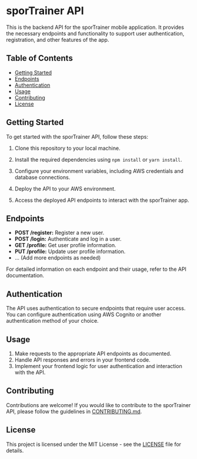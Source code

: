# sporTrainer API

This is the backend API for the sporTrainer mobile application. It provides the necessary endpoints and functionality to support user authentication, registration, and other features of the app.

## Table of Contents

- [Getting Started](#getting-started)
- [Endpoints](#endpoints)
- [Authentication](#authentication)
- [Usage](#usage)
- [Contributing](#contributing)
- [License](#license)

## Getting Started

To get started with the sporTrainer API, follow these steps:

1. Clone this repository to your local machine.

2. Install the required dependencies using `npm install` or `yarn install`.

3. Configure your environment variables, including AWS credentials and database connections.

4. Deploy the API to your AWS environment.

5. Access the deployed API endpoints to interact with the sporTrainer app.

## Endpoints

- **POST /register:** Register a new user.
- **POST /login:** Authenticate and log in a user.
- **GET /profile:** Get user profile information.
- **PUT /profile:** Update user profile information.
- ... (Add more endpoints as needed)

For detailed information on each endpoint and their usage, refer to the API documentation.

## Authentication

The API uses authentication to secure endpoints that require user access. You can configure authentication using AWS Cognito or another authentication method of your choice.

## Usage

1. Make requests to the appropriate API endpoints as documented.
2. Handle API responses and errors in your frontend code.
3. Implement your frontend logic for user authentication and interaction with the API.

## Contributing

Contributions are welcome! If you would like to contribute to the sporTrainer API, please follow the guidelines in [CONTRIBUTING.md](CONTRIBUTING.md).

## License

This project is licensed under the MIT License - see the [LICENSE](LICENSE) file for details.
